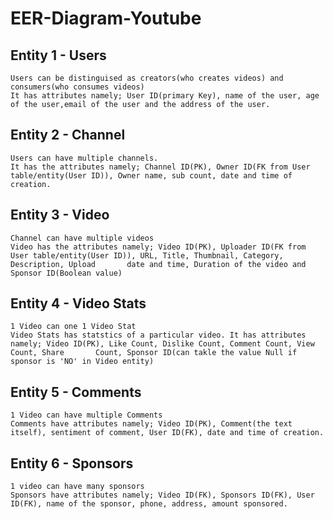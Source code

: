 # EER-Diagram-Youtube

## Entity 1 - Users
    Users can be distinguised as creators(who creates videos) and consumers(who consumes videos)
    It has attributes namely; User ID(primary Key), name of the user, age of the user,email of the user and the address of the user.

## Entity 2 - Channel
    Users can have multiple channels.
    It has the attributes namely; Channel ID(PK), Owner ID(FK from User table/entity(User ID)), Owner name, sub count, date and time of creation.

## Entity 3 - Video
    Channel can have multiple videos
    Video has the attributes namely; Video ID(PK), Uploader ID(FK from User table/entity(User ID)), URL, Title, Thumbnail, Category, Description, Upload       date and time, Duration of the video and Sponsor ID(Boolean value)

## Entity 4 - Video Stats
    1 Video can one 1 Video Stat 
    Video Stats has statstics of a particular video. It has attributes namely; Video ID(PK), Like Count, Dislike Count, Comment Count, View Count, Share       Count, Sponsor ID(can takle the value Null if sponsor is 'NO' in Video entity)
     
## Entity 5 - Comments
    1 Video can have multiple Comments
    Comments have attributes namely; Video ID(PK), Comment(the text itself), sentiment of comment, User ID(FK), date and time of creation.
    
## Entity 6 - Sponsors
    1 video can have many sponsors
    Sponsors have attributes namely; Video ID(FK), Sponsors ID(FK), User ID(FK), name of the sponsor, phone, address, amount sponsored.
